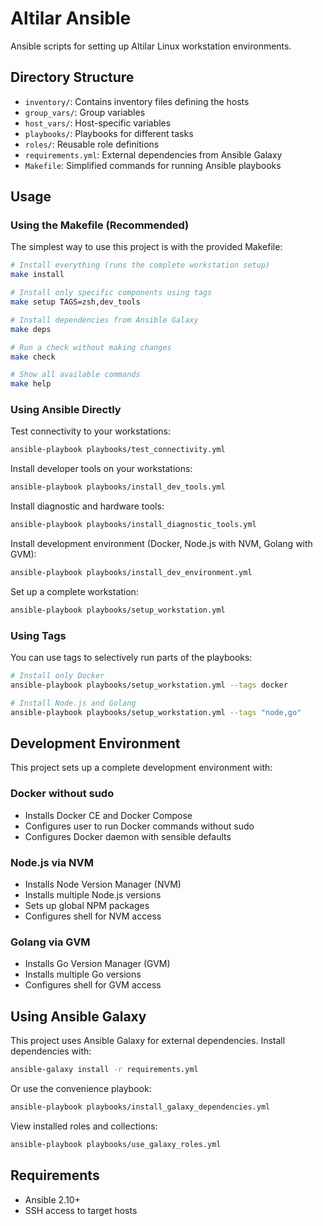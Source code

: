 # Altilar Ansible

Ansible scripts for setting up Altilar Linux workstation environments.

## Directory Structure

- `inventory/`: Contains inventory files defining the hosts
- `group_vars/`: Group variables
- `host_vars/`: Host-specific variables
- `playbooks/`: Playbooks for different tasks
- `roles/`: Reusable role definitions
- `requirements.yml`: External dependencies from Ansible Galaxy
- `Makefile`: Simplified commands for running Ansible playbooks

## Usage

### Using the Makefile (Recommended)

The simplest way to use this project is with the provided Makefile:

```bash
# Install everything (runs the complete workstation setup)
make install

# Install only specific components using tags
make setup TAGS=zsh,dev_tools

# Install dependencies from Ansible Galaxy
make deps

# Run a check without making changes
make check

# Show all available commands
make help
```

### Using Ansible Directly

Test connectivity to your workstations:

```bash
ansible-playbook playbooks/test_connectivity.yml
```

Install developer tools on your workstations:

```bash
ansible-playbook playbooks/install_dev_tools.yml
```

Install diagnostic and hardware tools:

```bash
ansible-playbook playbooks/install_diagnostic_tools.yml
```

Install development environment (Docker, Node.js with NVM, Golang with GVM):

```bash
ansible-playbook playbooks/install_dev_environment.yml
```

Set up a complete workstation:

```bash
ansible-playbook playbooks/setup_workstation.yml
```

### Using Tags

You can use tags to selectively run parts of the playbooks:

```bash
# Install only Docker
ansible-playbook playbooks/setup_workstation.yml --tags docker

# Install Node.js and Golang
ansible-playbook playbooks/setup_workstation.yml --tags "node,go"
```

## Development Environment

This project sets up a complete development environment with:

### Docker without sudo

- Installs Docker CE and Docker Compose
- Configures user to run Docker commands without sudo
- Configures Docker daemon with sensible defaults

### Node.js via NVM

- Installs Node Version Manager (NVM)
- Installs multiple Node.js versions
- Sets up global NPM packages
- Configures shell for NVM access

### Golang via GVM

- Installs Go Version Manager (GVM)
- Installs multiple Go versions
- Configures shell for GVM access

## Using Ansible Galaxy

This project uses Ansible Galaxy for external dependencies. Install dependencies with:

```bash
ansible-galaxy install -r requirements.yml
```

Or use the convenience playbook:

```bash
ansible-playbook playbooks/install_galaxy_dependencies.yml
```

View installed roles and collections:

```bash
ansible-playbook playbooks/use_galaxy_roles.yml
```

## Requirements

- Ansible 2.10+
- SSH access to target hosts 